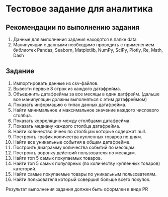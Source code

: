 # Тестовое задание для аналитика
## Рекомендации по выполнению задания
1. Данные для выполнения задания находятся в папке data
2. Манипуляции с данными необходимо проводить с применением библиотек Pandas, Seaborn, Matplotlib,
NumPy, SciPy, Plotly, Re, Math, Dash

## Задание
1. Импортировать данные из csv-файлов.
2. Вывести первые 8 строк из каждого датафрейма.
3. Объединить датафреймы за все месяцы в один датфрейм. (дальше все манипуляции должны выполняться с этим датафреймом)
4. Показать информацию о типах данных датафрейма.
5. Найти минимальное и максимальное значение каждого числового столбца.
6. Показать корреляцию между столбцами датафрейма.
7. Показать медиану каждого столбца датафрейма.
8. Найти количество ячеек по столбцам которые содержат null.
9. Построить график количества купленных товаров по дням.
10. Найти все уникальные события в общем датафрейме.
11. Построить диаграмму количества событий по месяцам.
12. Построить воронку действий пользователя по месяцам.
13. Найти топ 5 самых покупаемых товаров.
14. Найти топ 5 самых популярных (по количеству купленных товаров) категорий.
15. Найти самые покупаемые товары по уникальным пользователям.
16. Найти пользователя который совершил больше всего покупок.

Результат выполнения задания должен быть оформлен в виде PR